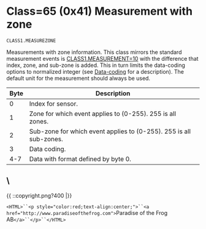 # Class=65 (0x41) Measurement with zone

    CLASS1.MEASUREZONE


Measurements with zone information. This class mirrors the standard measurement events is [CLASS1.MEASUREMENT=10](http://www.vscp.org/docs/vscpspec/doku.php?id=class1.measurement) with the difference that index, zone, and sub-zone is added. This in turn limits the data-coding options to normalized integer (see [Data-coding](http://www.vscp.org/docs/vscpspec/doku.php?id=data_coding) for a description). The default unit for the measurement should always be used.

 | Byte | Description                                                        | 
 | ---- | -----------                                                        | 
 | 0    | Index for sensor.                                                  | 
 | 1    | Zone for which event applies to (0-255). 255 is all zones.         | 
 | 2    | Sub-zone for which event applies to (0-255). 255 is all sub-zones. | 
 | 3    | Data coding.                                                       | 
 | 4-7  | Data with format defined by byte 0.                                | 

\\ 
----
{{  ::copyright.png?400  |}}

`<HTML>``<p style="color:red;text-align:center;">``<a href="http://www.paradiseofthefrog.com">`Paradise of the Frog AB`</a>``</p>``</HTML>`
